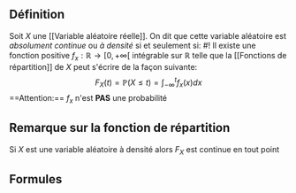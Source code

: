 ## Définition
Soit $X$ une [[Variable aléatoire réelle]]. On dit que cette variable aléatoire est *absolument continue* ou *à densité* si et seulement si: #!
Il existe une fonction positive $f_x: \mathbb R \to [0, +\infty[$ intégrable sur $\mathbb R$ telle que la [[Fonctions de répartition]] de $X$ peut s'écrire de la façon suivante: $$F_X(t) = \mathbb P(X \leq t) = \int_{-\infty}^t f_x(x)dx$$ ==Attention:== $f_x$ n'est **PAS** une probabilité

## Remarque sur la fonction de répartition
Si $X$ est une variable aléatoire à densité alors $F_X$ est continue en tout point

## Formules